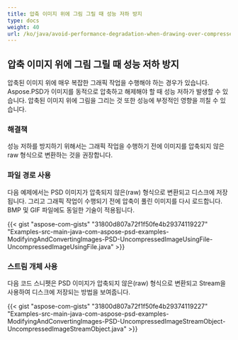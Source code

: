```yaml
---
title: 압축 이미지 위에 그림 그릴 때 성능 저하 방지
type: docs
weight: 40
url: /ko/java/avoid-performance-degradation-when-drawing-over-compressed-images/
---
```


## **압축 이미지 위에 그림 그릴 때 성능 저하 방지**
압축된 이미지 위에 매우 복잡한 그래픽 작업을 수행해야 하는 경우가 있습니다. Aspose.PSD가 이미지를 동적으로 압축하고 해제해야 할 때 성능 저하가 발생할 수 있습니다. 압축된 이미지 위에 그림을 그리는 것 또한 성능에 부정적인 영향을 끼칠 수 있습니다.

### **해결책**
성능 저하를 방지하기 위해서는 그래픽 작업을 수행하기 전에 이미지를 압축되지 않은 raw 형식으로 변환하는 것을 권장합니다.

### **파일 경로 사용**
다음 예제에서는 PSD 이미지가 압축되지 않은(raw) 형식으로 변환되고 디스크에 저장됩니다. 그리고 그래픽 작업이 수행되기 전에 압축이 풀린 이미지를 다시 로드합니다. BMP 및 GIF 파일에도 동일한 기술이 적용됩니다.

{{< gist "aspose-com-gists" "31800d807a72f1f50fe4b29374119227" "Examples-src-main-java-com-aspose-psd-examples-ModifyingAndConvertingImages-PSD-UncompressedImageUsingFile-UncompressedImageUsingFile.java" >}}

### **스트림 개체 사용**
다음 코드 스니펫은 PSD 이미지가 압축되지 않은(raw) 형식으로 변환되고 Stream을 사용하여 디스크에 저장되는 방법을 보여줍니다.

{{< gist "aspose-com-gists" "31800d807a72f1f50fe4b29374119227" "Examples-src-main-java-com-aspose-psd-examples-ModifyingAndConvertingImages-PSD-UncompressedImageStreamObject-UncompressedImageStreamObject.java" >}}
